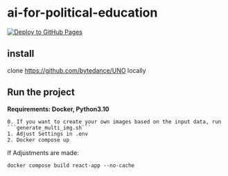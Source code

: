 # ai-for-political-education

[![Deploy to GitHub Pages](https://github.com/youngaileadersdortmund/ai-for-political-education/actions/workflows/deploy.yml/badge.svg)](https://github.com/youngaileadersdortmund/ai-for-political-education/actions/workflows/deploy.yml)

## install
clone https://github.com/bytedance/UNO locally

## Run the project

__Requirements: Docker, Python3.10__

```
0. If you want to create your own images based on the input data, run ```generate_multi_img.sh```
1. Adjust Settings in .env
2. Docker compose up
```

If Adjustments are made:

```
docker compose build react-app --no-cache
```
